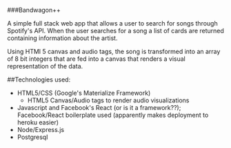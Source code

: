 ###Bandwagon++

A simple full stack web app that allows a user to search for songs through Spotify's API.
When the user searches for a song a list of cards are returned containing
information about the artist.

Using HTMl 5 canvas and audio tags, the song is transformed into an array of
8 bit integers that are fed into a canvas that renders a visual representation
of the data.

##Technologies used:

- HTML5/CSS (Google's Materialize Framework)
  - HTML5 Canvas/Audio tags to render audio visualizations
- Javascript and Facebook's React (or is it a framework??); Facebook/React boilerplate used
(apparently makes deployment to heroku easier)
- Node/Express.js
- Postgresql
